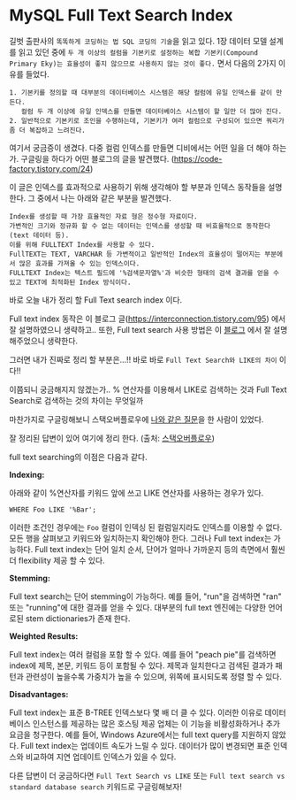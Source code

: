 # MySQL Full Text Search Index


길벗 출판사의 `똑똑하게 코딩하는 법 SQL 코딩의 기술`을 읽고 있다. 
1장 데이터 모델 설계를 읽고 있던 중에 
`두 개 이상의 컬럼을 기본키로 설정하는 복합 기본키(Compound Primary Eky)는 효율성이 좋지 않으므로 사용하지 않는 것이 좋다.` 면서 다음의 2가지 이유를 들었다.

```
1. 기본키를 정의할 때 대부분의 데이터베이스 시스템은 해당 컬럼에 유일 인덱스를 같이 만든다. 
   컬럼 두 개 이상에 유일 인덱스를 만들면 데이터베이스 시스템이 할 일만 더 많아 진다.
2. 일반적으로 기본키로 조인을 수행하는데, 기본키가 여러 컬럼으로 구성되어 있으면 쿼리가 좀 더 복잡하고 느려진다.
```

여기서 궁금증이 생겼다. 다중 컬럼 인덱스를 만들면 디비에서는 어떤 일을 더 해야 하는가.
구글링을 하다가 어떤 블로그의 글을 발견했다. (https://code-factory.tistory.com/24)

이 글은 인덱스를 효과적으로 사용하기 위해 생각해야 할 부분과 인덱스 동작들을 설명한다.
그 중에서 나는 아래와 같은 부분을 발견했다.
```
Index를 생성할 때 가장 효율적인 자료 형은 정수형 자료이다.
가변적인 크기와 정규화 할 수 없는 데이터는 인덱스를 생성할 때 비효율적으로 동작한다(text 데이터 등).
이를 위해 FULLTEXT Index를 사용할 수 있다.
FullTEXT는 TEXT, VARCHAR 등 가변적이고 일반적인 Index의 효율성이 떨어지는 부분에서 많은 효과를 가져올 수 있는 인덱스이다.
FULLTEXT Index는 텍스트 필드에 '%검색문자열%'과 비슷한 형태의 검색 결과를 얻을 수 있고 TEXT에 최적화된 Index 방식이다.
```

바로 오늘 내가 정리 할 Full Text search index 이다.

Full text index 동작은 이 블로그 글(https://interconnection.tistory.com/95) 에서 잘 설명하였으니 생략하고..
또한, Full text search 사용 방법은 이 [블로그](https://kmongcom.wordpress.com/2014/03/28/mysql-%ED%92%80-%ED%85%8D%EC%8A%A4%ED%8A%B8fulltext-%EA%B2%80%EC%83%89%ED%95%98%EA%B8%B0/) 에서 잘 설명해주었으니 생략한다.

그러면 내가 진짜로 정리 할 부분은...!!
바로 바로 `Full Text Search와 LIKE의 차이` 이다!!

이쯤되니 궁금해지지 않겠는가.. % 연산자를 이용해서 LIKE로 검색하는 것과 Full Text Search로 검색하는 것의 차이는 무엇일까

마찬가지로 구글링해보니 스택오버플로우에 [나와 같은 질문](https://stackoverflow.com/questions/224714/what-is-full-text-search-vs-like)을 한 사람이 있었다.

잘 정리된 답변이 있어 여기에 정리 한다.
(출처: [스택오버플로우](https://stackoverflow.com/questions/17796717/fulltext-search-vs-standard-database-search/17796826#17796826))

full text searching의 이점은 다음과 같다.

**Indexing:**

아래와 같이 %연산자를 키워드 앞에 쓰고 LIKE 연산자를 사용하는 경우가 있다.

`WHERE Foo LIKE '%Bar';`

이러한 조건인 경우에는 `Foo` 컬럼이 인덱싱 된 컬럼일지라도 인덱스를 이용할 수 없다. 모든 행을 살펴보고 키워드와 일치하는지 확인해야 한다.
그러나 Full text index는 가능하다. Full text index는 단어 일치 순서, 단어가 얼마나 가까운지 등의 측면에서 훨씬 더 flexibility 제공 할 수 있다.

**Stemming:**

Full text search는 단어 stemming이 가능하다. 예를 들어, "run"을 검색하면 "ran" 또는 "running"에 대한 결과를 얻을 수 있다. 
대부분의 full text 엔진에는 다양한 언어로된 stem dictionaries가 존재 한다.

**Weighted Results:**

Full text index는 여러 컬럼을 포함 할 수 있다. 예를 들어 "peach pie"를 검색하면 index에 제목, 본문, 키워드 등이 포함될 수 있다.
제목과 일치한다고 검색된 결과가 패턴과 관련성이 높을수록 가중치가 높을 수 있으며, 위쪽에 표시되도록 정렬 할 수 있다.

**Disadvantages:**

Full text index는 표준 B-TREE 인덱스보다 몇 배 더 클 수 있다. 이러한 이유로 데이터베이스 인스턴스를 제공하는 많은 호스팅 제공 업체는
이 기능을 비활성화하거나 추가 요금을 청구한다. 예를 들어, Windows Azure에서는 full text query를 지원하지 않았다.
Full text index는 업데이트 속도가 느릴 수 있다. 데이터가 많이 변경되면 표준 인덱스와 비교하여 지연 업데이트 인덱스가 있을 수 있다.

다른 답변이 더 궁금하다면 `Full Text Search vs LIKE` 또는 `Full text search vs standard database search` 키워드로 구글링해보자!
